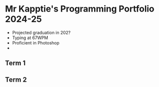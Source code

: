 # Mr Kapptie's Programming Portfolio 2024-25
* Projected graduation in 202?
* Typing at 67WPM
* Proficient in Photoshop
*  

## Term 1

## Term 2
